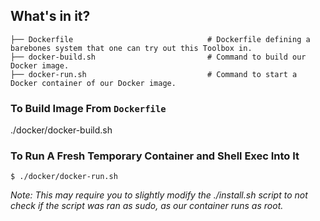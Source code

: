 ## What's in it?

```
├── Dockerfile                              # Dockerfile defining a barebones system that one can try out this Toolbox in.
├── docker-build.sh                         # Command to build our Docker image.
├── docker-run.sh                           # Command to start a Docker container of our Docker image.
```

### To Build Image From `Dockerfile`

./docker/docker-build.sh

### To Run A Fresh Temporary Container and Shell Exec Into It

`$ ./docker/docker-run.sh`

_Note: This may require you to slightly modify the ./install.sh script to not check if the script was ran as sudo, as our container runs as root._
